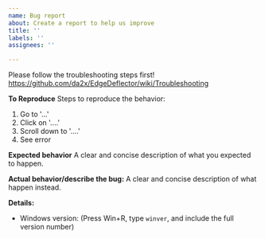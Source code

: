 ```yaml
---
name: Bug report
about: Create a report to help us improve
title: ''
labels: ''
assignees: ''

---
```


Please follow the troubleshooting steps first!
https://github.com/da2x/EdgeDeflector/wiki/Troubleshooting

**To Reproduce**
Steps to reproduce the behavior:
1. Go to '...'
2. Click on '....'
3. Scroll down to '....'
4. See error

**Expected behavior**
A clear and concise description of what you expected to happen.

**Actual behavior/describe the bug:**
A clear and concise description of what happen instead.

**Details:**
 - Windows version: (Press Win+R, type `winver`, and include the full version number)
